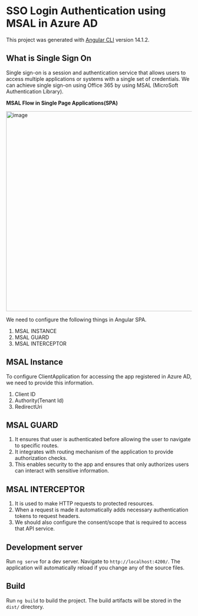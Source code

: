 # SSO Login Authentication using MSAL in Azure AD

This project was generated with [Angular CLI](https://github.com/angular/angular-cli) version 14.1.2.

## What is Single Sign On

Single sign-on is a session and authentication service that allows users to access multiple applications or systems with a single set of credentials.
We can achieve single sign-on using Office 365 by using MSAL (MicroSoft Authentication Library).

<b>MSAL Flow in Single Page Applications(SPA)</b>

<img width="542" alt="image" src="https://github.com/KANDEBRAHMA/SSO-Login-Azure/assets/65330501/1d2dddf2-1929-4e10-a7fe-abcd424afa4a">

We need to configure the following things in Angular SPA.
  1. MSAL INSTANCE
  2. MSAL GUARD
  3. MSAL INTERCEPTOR

## MSAL Instance
To configure ClientApplication for accessing the app registered in Azure AD, we need to provide this information.
  1. Client ID
  2. Authority(Tenant Id)
  3. RedirectUri
    
## MSAL GUARD
  1. It ensures that user is authenticated before allowing the user to navigate to specific routes.
  2. It integrates with routing mechanism of the application to provide authorization checks.
  3. This enables security to the app and ensures that only authorizes users can interact with sensitive information.

## MSAL INTERCEPTOR
  1. It is used to make HTTP requests to protected resources.
  2. When a request is made it automatically adds necessary authentication tokens to request headers.
  3. We should also configure the consent/scope that is required to access that API service.

## Development server

Run `ng serve` for a dev server. Navigate to `http://localhost:4200/`. The application will automatically reload if you change any of the source files.

## Build

Run `ng build` to build the project. The build artifacts will be stored in the `dist/` directory.
